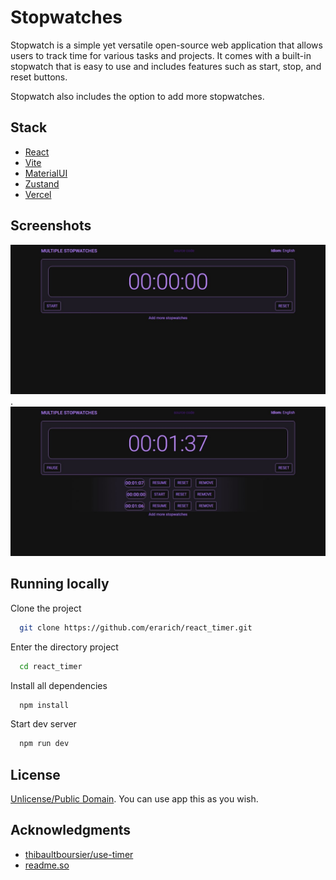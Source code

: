 
# Stopwatches

Stopwatch is a simple yet versatile open-source web application that allows users to track time for various tasks and projects. It comes with a built-in stopwatch that is easy to use and includes features such as start, stop, and reset buttons.

Stopwatch also includes the option to add more stopwatches.



## Stack

* [React](https://react.dev/)
* [Vite](https://vitejs.dev/)
* [MaterialUI](https://mui.com/material-ui/)
* [Zustand](https://github.com/pmndrs/zustand)
* [Vercel](https://vercel.com/)



## Screenshots

![Screenshot](/screenshot.jpeg)
.
![Screenshot_Two](/screenshot_two.jpeg)



## Running locally

Clone the project

```bash
  git clone https://github.com/erarich/react_timer.git
```

Enter the directory project

```bash
  cd react_timer
```

Install all dependencies
```bash
  npm install
```

Start dev server

```bash
  npm run dev
```


## License

[Unlicense/Public Domain](https://choosealicense.com/licenses/#unlicense). You can use app this as you wish.

## Acknowledgments

 - [thibaultboursier/use-timer](https://github.com/thibaultboursier/use-timer)
 - [readme.so](https://readme.so/)


